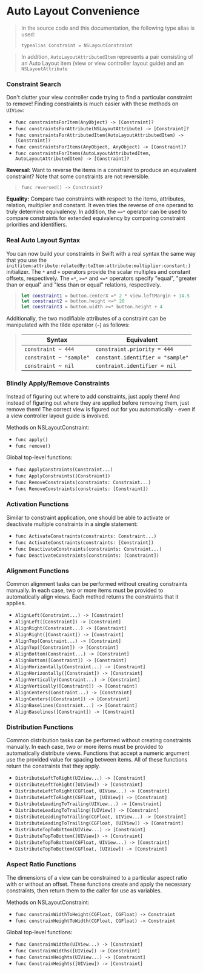 Auto Layout Convenience
=======================


> In the source code and this documentation, the following type alias is used:
>
> `typealias Constraint = NSLayoutConstraint`

> In addition, `AutoLayoutAttributedItem` represents a pair consisting of an Auto Layout item (view or view controller layout guide) and an `NSLayoutAttribute`


### Constraint Search

Don't clutter your view controller code trying to find a particular constraint to remove!   Finding constraints is much easier with these methods on `UIView`:

 - `func constraintsForItem(AnyObject) -> [Constraint]?`
 - `func constraintsForAttribute(NSLayoutAttribute) -> [Constraint]?`
 - `func constraintsForAttributedItem(AutoLayoutAttributedItem) -> [Constraint]?`
 - `func constraintsForItems(AnyObject, AnyObject) -> [Constraint]?`
 - `func constraintsForItems(AutoLayoutAttributedItem, AutoLayoutAttributedItem) -> [Constraint]?`


**Reversal:**
Want to reverse the items in a constraint to produce an equivalent constraint?  Note that some constraints are not reversible.

> `func reversed() -> Constraint?`


**Equality:**
Compare two constraints with respect to the items, attributes, relation, multiplier and constant.  It even tries the reverse of one operand to truly determine equivalency.  In addition, the `==*` operator can be used to compare constraints for extended equivalency by comparing constraint priorities and identifiers.


### Real Auto Layout Syntax

You can now build your constraints in Swift with a real syntax the same way that you use the `init(item:attribute:relatedBy:toItem:attribute:multiplier:constant:)` initializer.  The `*` and `+` operators provide the scalar multiples and constant offsets, respectively.  The `=*`, `>=*` and `<=*` operators specify "equal", "greater than or equal" and "less than or equal" relations, respectively.

> ```swift
> let constraint1 = button.centerX =* 2 * view.leftMargin + 14.5
> let constraint2 = button.height <=* 20
> let constraint3 = button.width >=* button.height + 4
> ```

Additionally, the two modifiable attributes of a constraint can be manipulated with the tilde operator (`~`) as follows:

> Syntax|Equivalent
> ------|----------
> `constraint ~ 444`|`constraint.priority = 444`
> `constraint ~ "sample"`|`constant.identifier = "sample"`
> `constraint ~ nil`|`contraint.identifier = nil`


### Blindly Apply/Remove Constraints

Instead of figuring out where to add constraints, just apply them!  And instead of figuring out where they are applied before removing them, just remove them!  The correct view is figured out for you automatically - even if a view controller layout guide is involved.

Methods on NSLayoutConstraint:
 - `func apply()`
 - `func remove()`

Global top-level functions:
 - `func ApplyConstraints(Constraint...)`
 - `func ApplyConstraints([Constraint])`
 - `func RemoveConstraints(constraints: Constraint...)`
 - `func RemoveConstraints(constraints: [Constraint])`


### Activation Functions

Similar to constraint application, one should be able to activate or deactivate multiple constraints in a single statement:
 - `func ActivateConstraints(constraints: Constraint...)`
 - `func ActivateConstraints(constraints: [Constraint])`
 - `func DeactivateConstraints(constraints: Constraint...)`
 - `func DeactivateConstraints(constraints: [Constraint])`


### Alignment Functions

Common alignment tasks can be performed without creating constraints manually.  In each case, two or more items must be provided to automatically align views.  Each method returns the constraints that it applies.
 - `AlignLeft(Constraint...) -> [Constraint]`
 - `AlignLeft([Constraint]) -> [Constraint]`
 - `AlignRight(Constraint...) -> [Constraint]`
 - `AlignRight([Constraint]) -> [Constraint]`
 - `AlignTop(Constraint...) -> [Constraint]`
 - `AlignTop([Constraint]) -> [Constraint]`
 - `AlignBottom(Constraint...) -> [Constraint]`
 - `AlignBottom([Constraint]) -> [Constraint]`
 - `AlignHorizontally(Constraint...) -> [Constraint]`
 - `AlignHorizontally([Constraint]) -> [Constraint]`
 - `AlignVertically(Constraint...) -> [Constraint]`
 - `AlignVertically([Constraint]) -> [Constraint]`
 - `AlignCenters(Constraint...) -> [Constraint]`
 - `AlignCenters([Constraint]) -> [Constraint]`
 - `AlignBaselines(Constraint...) -> [Constraint]`
 - `AlignBaselines([Constraint]) -> [Constraint]`


### Distribution Functions

Common distribution tasks can be performed without creating constraints manually.  In each case, two or more items must be provided to automatically distribute views.  Functions that accept a numeric argument use the provided value for spacing between items.  All of these functions return the constraints that they apply.
 - `DistributeLeftToRight(UIView...) -> [Constraint]`
 - `DistributeLeftToRight([UIView]) -> [Constraint]`
 - `DistributeLeftToRight(CGFloat, UIView...) -> [Constraint]`
 - `DistributeLeftToRight(CGFloat, [UIView]) -> [Constraint]`
 - `DistributeLeadingToTrailing(UIView...) -> [Constraint]`
 - `DistributeLeadingToTrailing([UIView]) -> [Constraint]`
 - `DistributeLeadingToTrailing(CGFloat, UIView...) -> [Constraint]`
 - `DistributeLeadingToTrailing(CGFloat, [UIView]) -> [Constraint]`
 - `DistributeTopToBottom(UIView...) -> [Constraint]`
 - `DistributeTopToBottom([UIView]) -> [Constraint]`
 - `DistributeTopToBottom(CGFloat, UIView...) -> [Constraint]`
 - `DistributeTopToBottom(CGFloat, [UIView]) -> [Constraint]`


### Aspect Ratio Functions

The dimensions of a view can be constrained to a particular aspect ratio with or without an offset.  These functions create and apply the necessary constraints, then return them to the caller for use as variables.

Methods on NSLayoutConstraint:
 - `func constrainWidthToHeight(CGFloat, CGFloat) -> Constraint`
 - `func constrainHeightToWidth(CGFloat, CGFloat) -> Constraint`

Global top-level functions:
 - `func ConstrainWidths(UIView...) -> [Constraint]`
 - `func ConstrainWidths([UIView]) -> [Constraint]`
 - `func ConstrainHeights(UIView...) -> [Constraint]`
 - `func ConstrainHeights([UIView]) -> [Constraint]`

